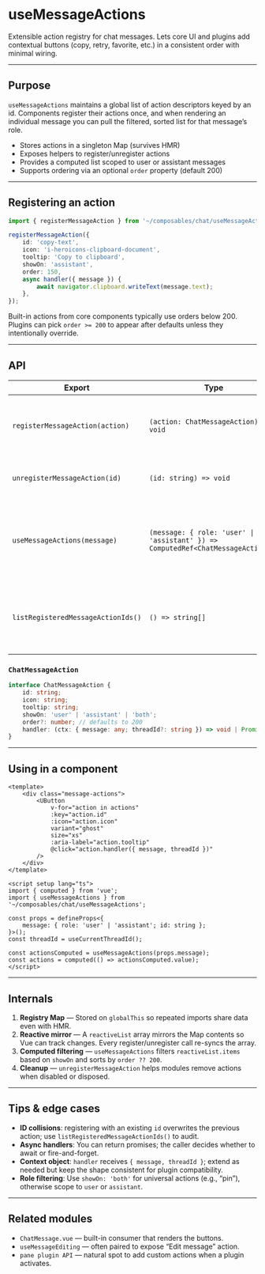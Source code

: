 # useMessageActions

Extensible action registry for chat messages. Lets core UI and plugins add contextual buttons (copy, retry, favorite, etc.) in a consistent order with minimal wiring.

---

## Purpose

`useMessageActions` maintains a global list of action descriptors keyed by an id. Components register their actions once, and when rendering an individual message you can pull the filtered, sorted list for that message’s role.

-   Stores actions in a singleton Map (survives HMR)
-   Exposes helpers to register/unregister actions
-   Provides a computed list scoped to user or assistant messages
-   Supports ordering via an optional `order` property (default 200)

---

## Registering an action

```ts
import { registerMessageAction } from '~/composables/chat/useMessageActions';

registerMessageAction({
    id: 'copy-text',
    icon: 'i-heroicons-clipboard-document',
    tooltip: 'Copy to clipboard',
    showOn: 'assistant',
    order: 150,
    async handler({ message }) {
        await navigator.clipboard.writeText(message.text);
    },
});
```

Built-in actions from core components typically use orders below 200. Plugins can pick `order >= 200` to appear after defaults unless they intentionally override.

---

## API

| Export                             | Type                                                                             | Description                                                           |
| ---------------------------------- | -------------------------------------------------------------------------------- | --------------------------------------------------------------------- |
| `registerMessageAction(action)`    | `(action: ChatMessageAction) => void`                                            | Add or replace an action descriptor in the registry.                  |
| `unregisterMessageAction(id)`      | `(id: string) => void`                                                           | Remove an action by id (optional cleanup).                            |
| `useMessageActions(message)`       | `(message: { role: 'user' \| 'assistant' }) => ComputedRef<ChatMessageAction[]>` | Get a computed, role-filtered, ordered list for a specific message.   |
| `listRegisteredMessageActionIds()` | `() => string[]`                                                                 | Return all registered ids (useful for debugging or collision checks). |

### `ChatMessageAction`

```ts
interface ChatMessageAction {
    id: string;
    icon: string;
    tooltip: string;
    showOn: 'user' | 'assistant' | 'both';
    order?: number; // defaults to 200
    handler: (ctx: { message: any; threadId?: string }) => void | Promise<void>;
}
```

---

## Using in a component

```vue
<template>
    <div class="message-actions">
        <UButton
            v-for="action in actions"
            :key="action.id"
            :icon="action.icon"
            variant="ghost"
            size="xs"
            :aria-label="action.tooltip"
            @click="action.handler({ message, threadId })"
        />
    </div>
</template>

<script setup lang="ts">
import { computed } from 'vue';
import { useMessageActions } from '~/composables/chat/useMessageActions';

const props = defineProps<{
    message: { role: 'user' | 'assistant'; id: string };
}>();
const threadId = useCurrentThreadId();

const actionsComputed = useMessageActions(props.message);
const actions = computed(() => actionsComputed.value);
</script>
```

---

## Internals

1. **Registry Map** — Stored on `globalThis` so repeated imports share data even with HMR.
2. **Reactive mirror** — A `reactiveList` array mirrors the Map contents so Vue can track changes. Every register/unregister call re-syncs the array.
3. **Computed filtering** — `useMessageActions` filters `reactiveList.items` based on `showOn` and sorts by `order ?? 200`.
4. **Cleanup** — `unregisterMessageAction` helps modules remove actions when disabled or disposed.

---

## Tips & edge cases

-   **ID collisions**: registering with an existing `id` overwrites the previous action; use `listRegisteredMessageActionIds()` to audit.
-   **Async handlers**: You can return promises; the caller decides whether to await or fire-and-forget.
-   **Context object**: `handler` receives `{ message, threadId }`; extend as needed but keep the shape consistent for plugin compatibility.
-   **Role filtering**: Use `showOn: 'both'` for universal actions (e.g., “pin”), otherwise scope to `user` or `assistant`.

---

## Related modules

-   `ChatMessage.vue` — built-in consumer that renders the buttons.
-   `useMessageEditing` — often paired to expose “Edit message” action.
-   `pane plugin API` — natural spot to add custom actions when a plugin activates.
